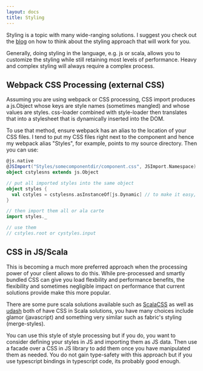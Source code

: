 ```yaml
---
layout: docs
title: Styling
---
```

Styling is a topic with many wide-ranging solutions. I suggest you check out the [blog](http://appddeevvmeanderings.blogspot.com/2017/08/web-app-styling-interlude-how-to.html) on how to think about the styling approach that will work for you.

Generally, doing styling in the language, e.g. js or scala, allows you to customize the styling while still retaining most levels of performance. Heavy and complex styling will always require a complex process.

## Webpack CSS Processing (external CSS)
Assuming you are using webpack or CSS processing, CSS import produces a js.Object whose keys are style names (sometimes mangled) and whose values are styles. css-loader combined with style-loader then translates that into a stylesheet that is dynamically inserted into the DOM.

To use that method, ensure webpack has an alias to the location of your CSS files. I tend to put my CSS files right next to the component and hence my webpack alias "Styles", for example, points to my source directory. Then you can use:
```scala
@js.native
@JSImport("Styles/somecomponentdir/component.css", JSImport.Namespace)
object cstylesns extends js.Object

// put all imported styles into the same object
object styles {
  val cstyles = cstylesns.asInstanceOf[js.Dynamic] // to make it easy, but not type-safe
}

// then import them all or ala carte
import styles._

// use them
// cstyles.root or cystyles.input
```

## CSS in JS/Scala
This is becoming a much more preferred approach when the processing power of your client allows to do this. While pre-processed and smartly bundled CSS can give you load flexbility and performance benefits, the flexibility and sometimes negligible impact on performance that current solutions provide make this more popular.

There are some pure scala solutions available such as [ScalaCSS](https://github.com/japgolly/scalacss) as well as [udash](https://udash.io/) both of have CSS in Scala solutions, you have many choices include glamor (javascript) and something very similar such as fabric's styling (merge-styles).

You can use this style of style processing but if you do, you want to consider defining your styles in JS and importing them as JS data. Then use a facade over a CSS in JS library to add them once you have manipulated them as needed. You do not gain type-safety with this approach but if you use typescript bindings in typescript code, its probably good enough.
